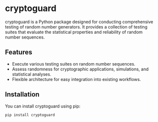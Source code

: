# cryptoguard

cryptoguard is a Python package designed for conducting comprehensive testing of random number generators. It provides a collection of testing suites that evaluate the statistical properties and reliability of random number sequences.

## Features

- Execute various testing suites on random number sequences.
- Assess randomness for cryptographic applications, simulations, and statistical analyses.
- Flexible architecture for easy integration into existing workflows.

## Installation

You can install cryptoguard using pip:

```bash
pip install cryptoguard
